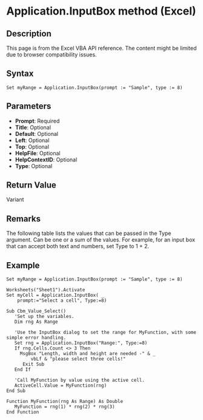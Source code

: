 # Application.InputBox method (Excel)

## Description
This page is from the Excel VBA API reference. The content might be limited due to browser compatibility issues.

## Syntax
```vba
Set myRange = Application.InputBox(prompt := "Sample", type := 8)
```

## Parameters
- **Prompt**: Required
- **Title**: Optional
- **Default**: Optional
- **Left**: Optional
- **Top**: Optional
- **HelpFile**: Optional
- **HelpContextID**: Optional
- **Type**: Optional

## Return Value
Variant

## Remarks
The following table lists the values that can be passed in the Type argument. Can be one or a sum of the values. For example, for an input box that can accept both text and numbers, set Type to 1 + 2.

## Example
```vba
Set myRange = Application.InputBox(prompt := "Sample", type := 8)
```

```vba
Worksheets("Sheet1").Activate 
Set myCell = Application.InputBox( _ 
    prompt:="Select a cell", Type:=8)
```

```vba
Sub Cbm_Value_Select()
   'Set up the variables.
   Dim rng As Range
   
   'Use the InputBox dialog to set the range for MyFunction, with some simple error handling.
   Set rng = Application.InputBox("Range:", Type:=8)
   If rng.Cells.Count <> 3 Then
     MsgBox "Length, width and height are needed -" & _
         vbLf & "please select three cells!"
      Exit Sub
   End If
   
   'Call MyFunction by value using the active cell.
   ActiveCell.Value = MyFunction(rng)
End Sub

Function MyFunction(rng As Range) As Double
   MyFunction = rng(1) * rng(2) * rng(3)
End Function
```

